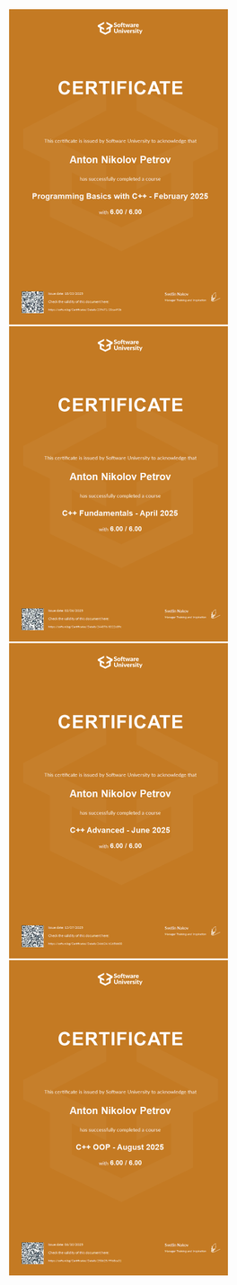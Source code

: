 <div align="center" display="flex">
    <img src="./certs/cpp-basics.jpg" alt="html_css" width="390" height="561">
    <img src="./certs/cpp-fundamentals.jpg" alt="html_css" width="390" height="561">
    <img src="./certs/cpp-advanced.jpg" alt="html_css" width="390" height="561">
     <img src="./certs/cpp-oop.jpg" alt="html_css" width="390" height="561">
</div>
